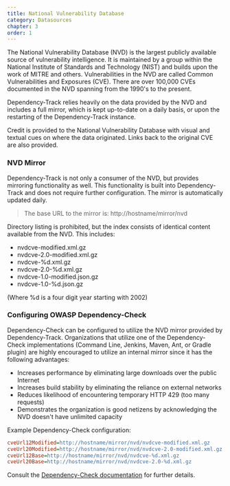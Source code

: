 ```yaml
---
title: National Vulnerability Database
category: Datasources
chapter: 3
order: 1
---
```


The National Vulnerability Database (NVD) is the largest publicly available source of vulnerability intelligence.
It is maintained by a group within the National Institute of Standards and Technology (NIST) and builds upon the
work of MITRE and others. Vulnerabilities in the NVD are called Common Vulnerabilities and Exposures (CVE). There
are over 100,000 CVEs documented in the NVD spanning from the 1990's to the present.

Dependency-Track relies heavily on the data provided by the NVD and includes a full mirror, which is 
kept up-to-date on a daily basis, or upon the restarting of the Dependency-Track instance.

Credit is provided to the National Vulnerability Database with visual and textual cues on where the data originated.
Links back to the original CVE are also provided.

### NVD Mirror

Dependency-Track is not only a consumer of the NVD, but provides mirroring functionality as well. This functionality
is built into Dependency-Track and does not require further configuration. The mirror is automatically updated daily.

> The base URL to the mirror is: http://hostname/mirror/nvd

Directory listing is prohibited, but the index consists of identical content available from the NVD. This includes:

* nvdcve-modified.xml.gz
* nvdcve-2.0-modified.xml.gz
* nvdcve-%d.xml.gz
* nvdcve-2.0-%d.xml.gz
* nvdcve-1.0-modified.json.gz
* nvdcve-1.0-%d.json.gz

(Where %d is a four digit year starting with 2002)

### Configuring OWASP Dependency-Check

Dependency-Check can be configured to utilize the NVD mirror provided by Dependency-Track. Organizations that utilize
one of the Dependency-Check implementations (Command Line, Jenkins, Maven, Ant, or Gradle plugin) are highly encouraged 
to utilize an internal mirror since it has the following advantages:

* Increases performance by eliminating large downloads over the public Internet
* Increases build stability by eliminating the reliance on external networks
* Reduces likelihood of encountering temporary HTTP 429 (too many requests)
* Demonstrates the organization is good netizens by acknowledging the NVD doesn't have unlimited capacity

Example Dependency-Check configuration:

```ini
cveUrl12Modified=http://hostname/mirror/nvd/nvdcve-modified.xml.gz
cveUrl20Modified=http://hostname/mirror/nvd/nvdcve-2.0-modified.xml.gz
cveUrl12Base=http://hostname/mirror/nvd/nvdcve-%d.xml.gz
cveUrl20Base=http://hostname/mirror/nvd/nvdcve-2.0-%d.xml.gz
```

Consult the [Dependency-Check documentation](https://jeremylong.github.io/DependencyCheck) for further details.